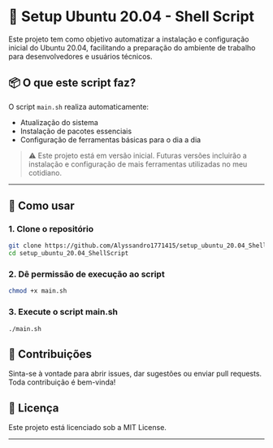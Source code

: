 # 🚀 Setup Ubuntu 20.04 - Shell Script

Este projeto tem como objetivo automatizar a instalação e configuração inicial do Ubuntu 20.04, facilitando a preparação do ambiente de trabalho para desenvolvedores e usuários técnicos.

## 📦 O que este script faz?

O script `main.sh` realiza automaticamente:

- Atualização do sistema
- Instalação de pacotes essenciais
- Configuração de ferramentas básicas para o dia a dia

> ⚠️ Este projeto está em versão inicial. Futuras versões incluirão a instalação e configuração de mais ferramentas utilizadas no meu cotidiano.

---

## 🧭 Como usar

### 1. Clone o repositório

```bash
git clone https://github.com/Alyssandro1771415/setup_ubuntu_20.04_ShellScript.git
cd setup_ubuntu_20.04_ShellScript
```

### 2. Dê permissão de execução ao script
```bash
chmod +x main.sh
```

### 3. Execute o script main.sh

```bash
./main.sh
```


## 🤝 Contribuições
Sinta-se à vontade para abrir issues, dar sugestões ou enviar pull requests. Toda contribuição é bem-vinda!

## 📄 Licença
Este projeto está licenciado sob a MIT License.


---
